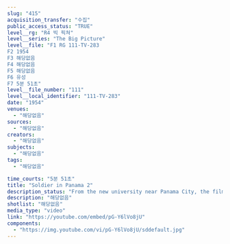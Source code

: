 ```yaml
---
slug: "415"
acquisition_transfer: "수집"
public_access_status: "TRUE"
level__rg: "R4 빅 픽쳐"
level__series: "The Big Picture"
level__file: "F1 RG 111-TV-283
F2 1954
F3 해당없음
F4 해당없음
F5 해당없음
F6 유성
F7 5분 51초"
level__file_number: "111"
level__local_identifier: "111-TV-283"
date: "1954"
venues: 
  - "해당없음"
sources: 
  - "해당없음"
creators: 
  - "해당없음"
subjects: 
  - "해당없음"
tags: 
  - "해당없음"

time_courts: "5분 51초"
title: "Soldier in Panama 2"
description_status: "From the new university near Panama City, the film travels to the ruins of the Church near San Domingo. The US defense mission there is also expanded."
description: "해당없음"
shotlist: "해당없음"
media_type: "video"
link: "https://youtube.com/embed/pG-Y6lVo8jU"
components: 
  - "https://img.youtube.com/vi/pG-Y6lVo8jU/sddefault.jpg"
---
```

